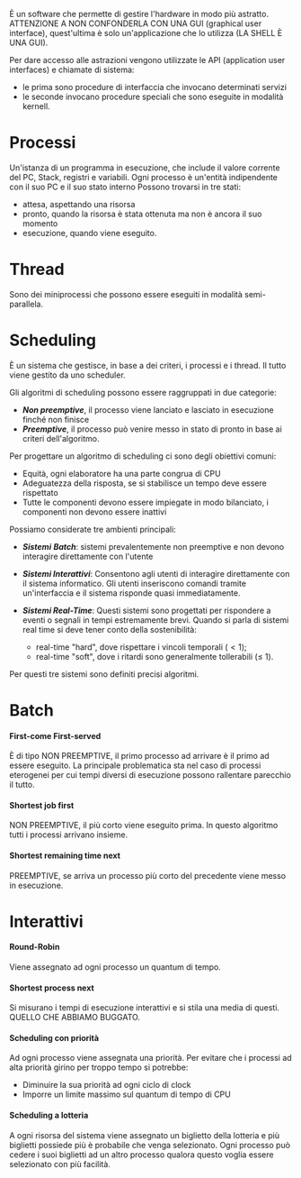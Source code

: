 È un software che permette di gestire l'hardware in modo più astratto.
ATTENZIONE A NON CONFONDERLA CON UNA GUI (graphical user interface), quest'ultima è solo un'applicazione che lo utilizza (LA SHELL È UNA GUI).

Per dare accesso alle astrazioni vengono utilizzate le API (application user interfaces) e chiamate di sistema:
- le prima sono procedure di interfaccia che invocano determinati servizi
- le seconde invocano procedure speciali che sono eseguite in modalità kernell.

# Processi
Un'istanza di un programma in esecuzione, che include il valore corrente del PC, Stack, registri e variabili. 
Ogni processo è un'entità indipendente con il suo PC e il suo stato interno
Possono trovarsi in tre stati:
- attesa, aspettando una risorsa
- pronto, quando la risorsa è stata ottenuta ma non è ancora il suo momento
- esecuzione, quando viene eseguito.

# Thread
Sono dei miniprocessi che possono essere eseguiti in modalità semi-parallela.

# Scheduling
È un sistema che gestisce, in base a dei criteri, i processi e i thread.
Il tutto viene gestito da uno scheduler.

Gli algoritmi di scheduling possono essere raggruppati in due categorie:
- ***Non preemptive***, il processo viene lanciato e lasciato in esecuzione finché non finisce
- ***Preemptive***, il processo può venire messo in stato di pronto in base ai criteri dell'algoritmo.

Per progettare un algoritmo di scheduling ci sono degli obiettivi comuni:
- Equità, ogni elaboratore ha una parte congrua di CPU
- Adeguatezza della risposta, se si stabilisce un tempo deve essere rispettato
- Tutte le componenti devono essere impiegate in modo bilanciato, i componenti non devono essere inattivi

Possiamo considerate tre ambienti principali:
- ***Sistemi*** ***Batch***: sistemi prevalentemente non preemptive e non devono interagire direttamente con l'utente

- ***Sistemi Interattivi***: Consentono agli utenti di interagire direttamente con il sistema informatico. Gli utenti inseriscono comandi tramite un'interfaccia e il sistema risponde quasi immediatamente.

- ***Sistemi Real-Time***: Questi sistemi sono progettati per rispondere a eventi o segnali in tempi estremamente brevi.
	Quando si parla di sistemi real time si deve tener conto della sostenibilità:
	-  real-time "hard", dove rispettare i vincoli temporali ($<1$); 
	-  real-time "soft", dove i ritardi sono generalmente tollerabili ($\le$ 1).

Per questi tre sistemi sono definiti precisi algoritmi.
# Batch
#### First-come First-served
È di tipo NON PREEMPTIVE, il primo processo ad arrivare è il primo ad essere eseguito.
La principale problematica sta nel caso di processi eterogenei per cui tempi diversi di esecuzione possono rallentare parecchio il tutto.

#### Shortest job first
NON PREEMPTIVE, il più corto viene eseguito prima. In questo algoritmo tutti i processi arrivano insieme.

#### Shortest remaining time next
PREEMPTIVE, se arriva un processo più corto del precedente viene messo in esecuzione.


# Interattivi
#### Round-Robin
Viene assegnato ad ogni processo un quantum di tempo.

#### Shortest process next
Si misurano i tempi di esecuzione interattivi e si stila una media di questi. 
QUELLO CHE ABBIAMO BUGGATO.

#### Scheduling con priorità
Ad ogni processo viene assegnata una priorità. Per evitare che i processi ad alta priorità girino per troppo tempo si potrebbe:
- Diminuire la sua priorità ad ogni ciclo di clock
- Imporre un limite massimo sul quantum di tempo di CPU

#### Scheduling a lotteria
A ogni risorsa del sistema viene assegnato un biglietto della lotteria e più biglietti possiede più è probabile che venga selezionato.
Ogni processo può cedere i suoi biglietti ad un altro processo qualora questo voglia essere selezionato con più facilità.
